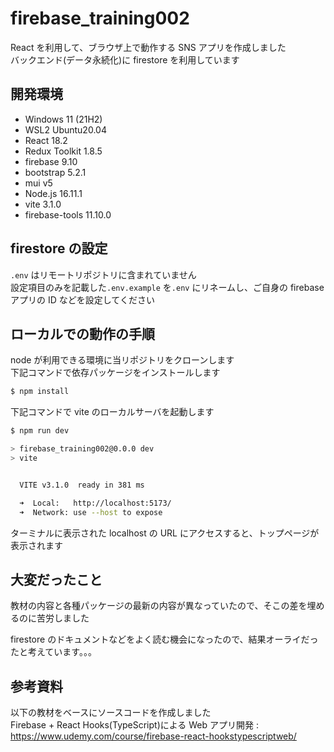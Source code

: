 # firebase_training002

React を利用して、ブラウザ上で動作する SNS アプリを作成しました  
バックエンド(データ永続化)に firestore を利用しています

## 開発環境

- Windows 11 (21H2)
- WSL2 Ubuntu20.04
- React 18.2
- Redux Toolkit 1.8.5
- firebase 9.10
- bootstrap 5.2.1
- mui v5
- Node.js 16.11.1
- vite 3.1.0
- firebase-tools 11.10.0

## firestore の設定

`.env` はリモートリポジトリに含まれていません  
設定項目のみを記載した`.env.example` を`.env` にリネームし、ご自身の firebase アプリの ID などを設定してください

## ローカルでの動作の手順

node が利用できる環境に当リポジトリをクローンします  
下記コマンドで依存パッケージをインストールします

```bash
$ npm install
```

下記コマンドで vite のローカルサーバを起動します

```bash
$ npm run dev

> firebase_training002@0.0.0 dev
> vite


  VITE v3.1.0  ready in 381 ms

  ➜  Local:   http://localhost:5173/
  ➜  Network: use --host to expose
```

ターミナルに表示された localhost の URL にアクセスすると、トップページが表示されます

## 大変だったこと

教材の内容と各種パッケージの最新の内容が異なっていたので、そこの差を埋めるのに苦労しました

firestore のドキュメントなどをよく読む機会になったので、結果オーライだったと考えています。。。

## 参考資料

以下の教材をベースにソースコードを作成しました  
Firebase + React Hooks(TypeScript)による Web アプリ開発
:  
https://www.udemy.com/course/firebase-react-hookstypescriptweb/
